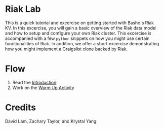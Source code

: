# Riak Lab
This is a quick tutorial and excercise on getting started with Basho's
Riak KV. In this excercise, you will gain a basic overview of the Riak
data model and how to setup and configure your own Riak cluster. This
excercise is accompanied with a few `python` snippets on how you might
use certain functionalities of Riak. In addition, we offer a short
excercise demonstrating how you might implement a Craigslist clone
backed by Riak.

# Flow
1. Read the [Introduction](https://github.com/course-book/riak-lab/blob/master/Introduction.md)
2. Work on the [Warm Up Activity](https://github.com/course-book/riak-lab/blob/master/WarmUpActivity.md)

# Credits
David Lam, Zachary Taylor, and Krystal Yang
